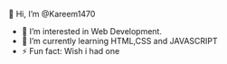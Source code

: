  👋 Hi, I’m @Kareem1470
- 👀 I’m interested in Web Development.
- 🌱 I’m currently learning HTML,CSS and JAVASCRIPT
- ⚡ Fun fact: Wish i had one

<!---
Kareem1470/Kareem1470 is a ✨ special ✨ repository because its `README.md` (this file) appears on your GitHub profile.
You can click the Preview link to take a look at your changes.
--->
